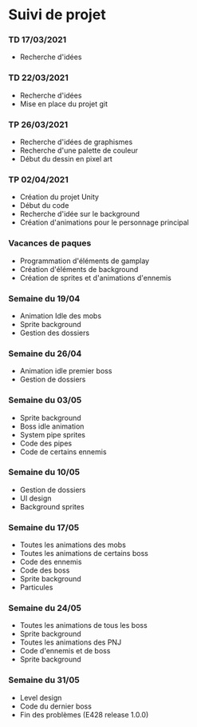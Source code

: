 # Suivi de projet

### TD 17/03/2021

- Recherche d'idées

### TD 22/03/2021

- Recherche d'idées
- Mise en place du projet git

### TP 26/03/2021

- Recherche d'idées de graphismes
- Recherche d'une palette de couleur
- Début du dessin en pixel art

### TP 02/04/2021

- Création du projet Unity
- Début du code
- Recherche d'idée sur le background
- Création d'animations pour le personnage principal

### Vacances de paques 

- Programmation d'éléments de gamplay
- Création d'éléments de background
- Création de sprites et d'animations d'ennemis

### Semaine du 19/04

- Animation Idle des mobs
- Sprite background
- Gestion des dossiers

### Semaine du 26/04

- Animation idle premier boss
- Gestion de dossiers

### Semaine du 03/05

- Sprite background
- Boss idle animation
- System pipe sprites
- Code des pipes
- Code de certains ennemis

### Semaine du 10/05

- Gestion de dossiers
- UI design
- Background sprites

### Semaine du 17/05

- Toutes les animations des mobs
- Toutes les animations de certains boss
- Code des ennemis
- Code des boss
- Sprite background
- Particules

### Semaine du 24/05

- Toutes les animations de tous les boss
- Sprite background
- Toutes les animations des PNJ
- Code d'ennemis et de boss
- Sprite background

### Semaine du 31/05

- Level design
- Code du dernier boss
- Fin des problèmes (E428 release 1.0.0)